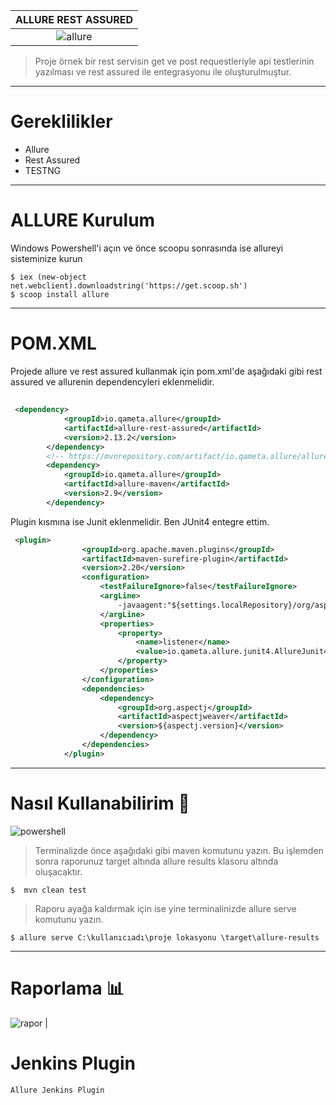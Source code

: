 
ALLURE REST ASSURED             |  
:-------------------------:|
![allure](https://github.com/sevilayagil/AllureRestAssured/blob/master/github/Grey%20Circles%20Gaming%20Youtube%20Channel%20Art.png)  |  



> Proje örnek bir rest servisin get ve post requestleriyle api testlerinin yazılması ve rest assured ile entegrasyonu ile oluşturulmuştur.


----------
# Gereklilikler
- Allure
- Rest Assured 
- TESTNG


----------
# ALLURE Kurulum 
Windows Powershell'i açın ve önce scoopu sonrasında ise allureyi sisteminize kurun

```
$ iex (new-object net.webclient).downloadstring('https://get.scoop.sh')
$ scoop install allure

```
----------
# POM.XML
Projede allure ve rest assured kullanmak için pom.xml'de aşağıdaki gibi rest assured ve allurenin dependencyleri eklenmelidir.

## 

```xml
 <dependency>
            <groupId>io.qameta.allure</groupId>
            <artifactId>allure-rest-assured</artifactId>
            <version>2.13.2</version>
        </dependency>
        <!-- https://mvnrepository.com/artifact/io.qameta.allure/allure-maven -->
        <dependency>
            <groupId>io.qameta.allure</groupId>
            <artifactId>allure-maven</artifactId>
            <version>2.9</version>
        </dependency>
```
Plugin kısmına ise Junit eklenmelidir. Ben JUnit4 entegre ettim.
```xml
 <plugin>
                <groupId>org.apache.maven.plugins</groupId>
                <artifactId>maven-surefire-plugin</artifactId>
                <version>2.20</version>
                <configuration>
                    <testFailureIgnore>false</testFailureIgnore>
                    <argLine>
                        -javaagent:"${settings.localRepository}/org/aspectj/aspectjweaver/${aspectj.version}/aspectjweaver-${aspectj.version}.jar"
                    </argLine>
                    <properties>
                        <property>
                            <name>listener</name>
                            <value>io.qameta.allure.junit4.AllureJunit4</value>
                        </property>
                    </properties>
                </configuration>
                <dependencies>
                    <dependency>
                        <groupId>org.aspectj</groupId>
                        <artifactId>aspectjweaver</artifactId>
                        <version>${aspectj.version}</version>
                    </dependency>
                </dependencies>
            </plugin>
```

 
----------
# Nasıl Kullanabilirim  :information_desk_person:
![powershell](https://github.com/sevilayagil/AllureRestAssured/blob/master/github/ezgif.com-video-to-gif.gif)  


> Terminalizde önce aşağıdaki gibi maven komutunu yazın. Bu işlemden sonra raporunuz target altında allure results klasoru altında oluşacaktır.

```
$  mvn clean test

```
> Raporu ayağa kaldırmak için ise yine terminalinizde  allure serve komutunu yazın.
```
$ allure serve C:\kullanıcıadı\proje lokasyonu \target\allure-results

```
----------
# Raporlama  :bar_chart:

![rapor](https://github.com/sevilayagil/AllureRestAssured/blob/master/github/report.gif)  | 


# Jenkins Plugin
```
Allure Jenkins Plugin

```






